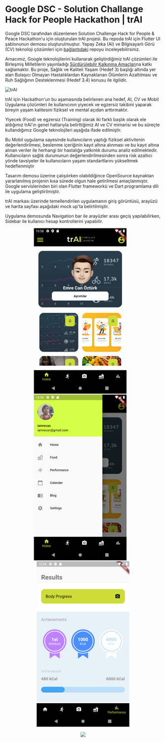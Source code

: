# Google DSC - Solution Challange Hack for People Hackathon | trAI

Google DSC tarafından düzenlenen Solution Challenge Hack for People & Peace Hackathon'u için oluşturulan trAI projesi. Bu repoda trAI için Flutter UI şablonunun demosu oluşturulmuştur. Yapay Zeka (AI) ve Bilgisayarlı Görü (CV) teknoloji çözümleri için [bağlantıdaki](https://github.com/oreitor/google-hack-for-people-hackathon) repoyu inceleyebilirsiniz.

Amacımız, Google teknolojilerini kullanarak geliştirdiğimiz trAI çözümleri ile Birleşmiş Milletilerin yayınladığı [Sürdürülebilir Kalkınma Amaçları](https://www.tr.undp.org/content/turkey/tr/home/sustainable-development-goals.html)na katkı sağlamaktır. Bu proje, Sağlık ve Kaliteli Yaşam (Hedef 3) başlığı altında yer alan Bulaşıcı Olmayan Hastalıklardan Kaynaklanan Ölümlerin Azaltılması ve Ruh Sağlığının Desteklenmesi (Hedef 3.4) konusu ile ilgilidir.

![trAI](https://user-images.githubusercontent.com/46672587/110232212-86fe4a00-7f2d-11eb-97de-f6a23488754b.png)



trAI için Hackathon'un bu aşamasında belirlenen ana hedef, AI, CV ve Mobil Uygulama çözümleri ile kullanıcının yiyecek ve egzersiz takibini yaparak bireyin yaşam kalitesini fiziksel ve mental açıdan arttırmaktır. 

Yiyecek (Food) ve egzersiz (Training) olarak iki farklı başlık olarak ele aldığımız trAI'ın genel hatlarıyla belirttiğimiz AI ve CV mimarisi ve bu süreçte kullandığımız Google teknolojileri aşağıda ifade edilmiştir.

Bu Mobil uygulama sayesinde kullanıcıların yaptığı fiziksel aktivitenin değerlendirilmesi, beslenme içeriğinin kayıt altına alınması ve bu kayıt altına alınan veriler ile herhangi bir hastalığa yatkınlık durumu analiz edilmektedir. Kullanıcıların sağlık durumunun değerlendirilmesinden sonra risk azaltıcı yönde tavsiyeler ile kullanıcıların yaşam standartlarını yükseltmek hedeflenmiştir

Tasarım demosu üzerine çalışılırken olabildiğince OpenSource kaynaktan yararlanılmış projenin kısa sürede olgun hale getirilmesi amaçlanmıştır.
Google servislerinden biri olan Flutter frameworkü ve Dart programlama dili ile uygulama geliştirilmiştir.

trAI markası üzerinde temellendirilen uygulamanın giriş görüntüsü, arayüzü ve harita sayfası aşağıdaki mock up'ta belirtilmiştir.

Uygulama demosunda Navigation bar ile arayüzler arası geçiş yapılabilirken, Sidebar ile kullanıcı hesap kontrollerini yapabilir.

<p align="center">
  <img width="300" src="https://github.com/iamrecan/flutter_trAI/blob/main/a.png"<span> &emsp;</span>
  <img width="300" src="https://github.com/iamrecan/flutter_trAI/blob/main/b.png"<span> &emsp;</span>
  <img width="300" src="https://github.com/iamrecan/flutter_trAI/blob/main/c.png"
</p>

<p align="center">
  <img width="400" src="https://github.com/iamrecan/flutter_trAI/blob/main/tr-AI-Demo.gif">
</p>
